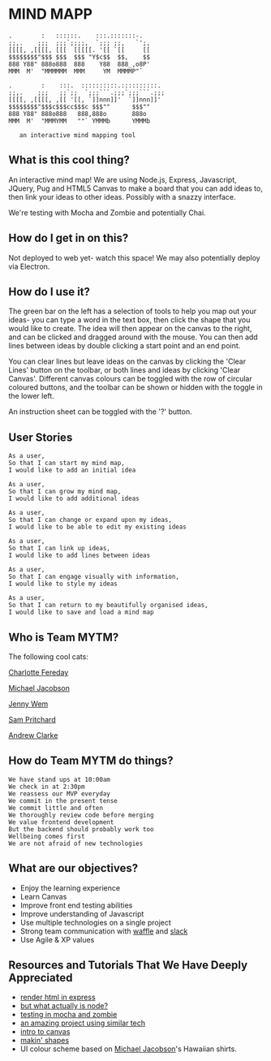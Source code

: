 # MIND MAPP

```
.        :   ::::::.    :::.:::::::-.  
;;,.    ;;;  ;;;`;;;;,  `;;; ;;,   `';,
[[[[, ,[[[[, [[[  [[[[[. '[[ `[[     [[
$$$$$$$$"$$$ $$$  $$$ "Y$c$$  $$,    $$
888 Y88" 888o888  888    Y88  888_,o8P'
MMM  M'  "MMMMMM  MMM     YM  MMMMP"`

.        :    :::.  ::::::::::.::::::::::.
;;,.    ;;;   ;;`;;  `;;;```.;;;`;;;```.;;;
[[[[, ,[[[[, ,[[ '[[, `]]nnn]]'  `]]nnn]]'
$$$$$$$$"$$$c$$$cc$$$c $$$""      $$$""    
888 Y88" 888o888   888,888o       888o     
MMM  M'  "MMMYMM   ""` YMMMb      YMMMb   

   an interactive mind mapping tool
```

## What is this cool thing?

An interactive mind map! We are using Node.js, Express, Javascript, JQuery, Pug and HTML5 Canvas to make a board that you can add ideas to, then link your ideas to other ideas. Possibly with a snazzy interface.

We're testing with Mocha and Zombie and potentially Chai.

## How do I get in on this?

Not deployed to web yet- watch this space! We may also potentially deploy via Electron.

## How do I use it?

The green bar on the left has a selection of tools to help you map out your ideas- you can type a word in the text box, then click the shape that you would like to create. The idea will then appear on the canvas to the right, and can be clicked and dragged around with the mouse. You can then add lines between ideas by double clicking a start point and an end point.

You can clear lines but leave ideas on the canvas by clicking the 'Clear Lines' button on the toolbar, or both lines and ideas by clicking 'Clear Canvas'. Different canvas colours can be toggled with the row of circular coloured buttons, and the toolbar can be shown or hidden with the toggle in the lower left.

An instruction sheet can be toggled with the '?' button.

## User Stories

```
As a user,
So that I can start my mind map,
I would like to add an initial idea
```

```
As a user,
So that I can grow my mind map,
I would like to add additional ideas
```

```
As a user,
So that I can change or expand upon my ideas,
I would like to be able to edit my existing ideas
```

```
As a user,
So that I can link up ideas,
I would like to add lines between ideas
```

```
As a user,
So that I can engage visually with information,
I would like to style my ideas
```

```
As a user,
So that I can return to my beautifully organised ideas,
I would like to save and load a mind map
```

## Who is Team MYTM?

The following cool cats:

[Charlotte Fereday](https://github.com/charlottebrf)

[Michael Jacobson](https://github.com/michaelbjacobson)

[Jenny Wem](https://github.com/wemmm)

[Sam Pritchard](https://github.com/sampritchard)

[Andrew Clarke](https://github.com/Dino892)

## How do Team MYTM do things?
```
We have stand ups at 10:00am
We check in at 2:30pm
We reassess our MVP everyday
We commit in the present tense
We commit little and often
We thoroughly review code before merging
We value frontend development
But the backend should probably work too
Wellbeing comes first
We are not afraid of new technologies
```

## What are our objectives?

- Enjoy the learning experience
- Learn Canvas
- Improve front end testing abilities
- Improve understanding of Javascript
- Use multiple technologies on a single project
- Strong team communication with [waffle](https://waffle.io/charlottebrf/mytm) and [slack](https://slack.com/)
- Use Agile & XP values


## Resources and Tutorials That We Have Deeply Appreciated

- [render html in express](https://codeforgeek.com/2015/01/render-html-file-expressjs/)
- [but what actually is node?](https://github.com/node-girls/what-is-node)
- [testing in mocha and zombie](http://www.redotheweb.com/2013/01/15/functional-testing-for-nodejs-using-mocha-and-zombie-js.html)
- [an amazing project using similar tech](https://github.com/ilarne/team-whiteboard)
- [intro to canvas](https://www.w3schools.com/graphics/canvas_intro.asp)
- [makin' shapes](https://github.com/simonsarris/Canvas-tutorials/blob/master/shapes.js)
- UI colour scheme based on [Michael Jacobson](https://github.com/michaelbjacobson)'s Hawaiian shirts.
